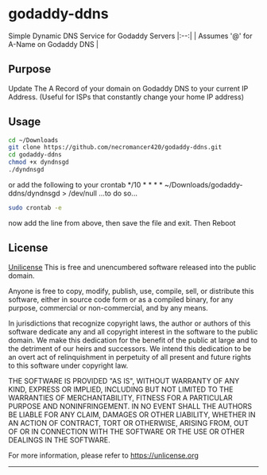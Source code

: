 # godaddy-ddns
Simple Dynamic DNS Service for Godaddy Servers
|:--:| 
| Assumes '@' for A-Name on Godaddy DNS |

## Purpose
Update The A Record of your domain on Godaddy DNS to your current IP Address. 
(Useful for ISPs that constantly change your home IP address)

## Usage
```bash
cd ~/Downloads
git clone https://github.com/necromancer420/godaddy-ddns.git
cd godaddy-ddns
chmod +x dyndnsgd
./dyndnsgd
```
or add the following to your crontab
*/10 * * * *    ~/Downloads/godaddy-ddns/dyndnsgd > /dev/null
...to do so...
```bash
sudo crontab -e
```
now add the line from above, then save the file and exit. 
Then Reboot

## License
[Unilicense](https://choosealicense.com/licenses/unlicense/#)
This is free and unencumbered software released into the public domain.

Anyone is free to copy, modify, publish, use, compile, sell, or
distribute this software, either in source code form or as a compiled
binary, for any purpose, commercial or non-commercial, and by any
means.

In jurisdictions that recognize copyright laws, the author or authors
of this software dedicate any and all copyright interest in the
software to the public domain. We make this dedication for the benefit
of the public at large and to the detriment of our heirs and
successors. We intend this dedication to be an overt act of
relinquishment in perpetuity of all present and future rights to this
software under copyright law.

THE SOFTWARE IS PROVIDED "AS IS", WITHOUT WARRANTY OF ANY KIND,
EXPRESS OR IMPLIED, INCLUDING BUT NOT LIMITED TO THE WARRANTIES OF
MERCHANTABILITY, FITNESS FOR A PARTICULAR PURPOSE AND NONINFRINGEMENT.
IN NO EVENT SHALL THE AUTHORS BE LIABLE FOR ANY CLAIM, DAMAGES OR
OTHER LIABILITY, WHETHER IN AN ACTION OF CONTRACT, TORT OR OTHERWISE,
ARISING FROM, OUT OF OR IN CONNECTION WITH THE SOFTWARE OR THE USE OR
OTHER DEALINGS IN THE SOFTWARE.

For more information, please refer to <https://unlicense.org>

---------
